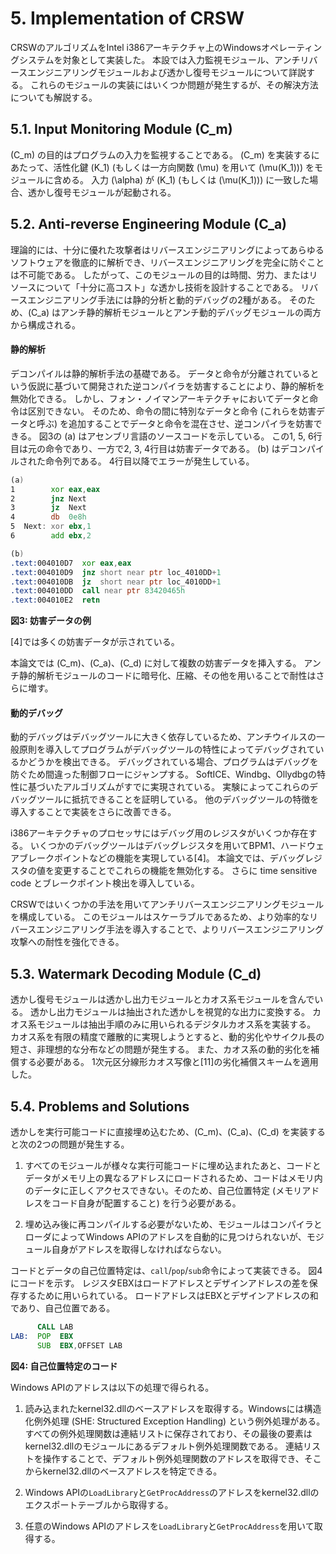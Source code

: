 # 5. Implementation of CRSW

CRSWのアルゴリズムをIntel i386アーキテクチャ上のWindowsオペレーティングシステムを対象として実装した。
本設では入力監視モジュール、アンチリバースエンジニアリングモジュールおよび透かし復号モジュールについて詳説する。
これらのモジュールの実装にはいくつか問題が発生するが、その解決方法についても解説する。


## 5.1. Input Monitoring Module \(C_m\)

\(C_m\) の目的はプログラムの入力を監視することである。
\(C_m\) を実装するにあたって、活性化鍵 \(K_1\) (もしくは一方向関数 \(\mu\) を用いて \(\mu(K_1)\)) をモジュールに含める。
入力 \(\alpha\) が \(K_1\) (もしくは \(\mu(K_1)\)) に一致した場合、透かし復号モジュールが起動される。


## 5.2. Anti-reverse Engineering Module \(C_a\)

理論的には、十分に優れた攻撃者はリバースエンジニアリングによってあらゆるソフトウェアを徹底的に解析でき、リバースエンジニアリングを完全に防ぐことは不可能である。
したがって、このモジュールの目的は時間、労力、またはリソースについて「十分に高コスト」な透かし技術を設計することである。
リバースエンジニアリング手法には静的分析と動的デバッグの2種がある。
そのため、\(C_a\) はアンチ静的解析モジュールとアンチ動的デバッグモジュールの両方から構成される。

#### 静的解析

<!-- textlint-disable -->
デコンパイルは静的解析手法の基礎である。
データと命令が分離されているという仮説に基づいて開発された逆コンパイラを妨害することにより、静的解析を無効化できる。
しかし、フォン・ノイマンアーキテクチャにおいてデータと命令は区別できない。
そのため、命令の間に特別なデータと命令 (これらを妨害データと呼ぶ) を追加することでデータと命令を混在させ、逆コンパイラを妨害できる。
図3の (a) はアセンブリ言語のソースコードを示している。
この1, 5, 6行目は元の命令であり、一方で2, 3, 4行目は妨害データである。
(b) はデコンパイルされた命令列である。
4行目以降でエラーが発生している。
<!-- textlint-enable -->


```asm
(a)
1        xor eax,eax
2        jnz Next
3        jz  Next
4        db  0e8h
5  Next: xor ebx,1
6        add ebx,2

(b)
.text:004010D7  xor eax,eax
.text:004010D9  jnz short near ptr loc_4010DD+1
.text:004010DB  jz  short near ptr loc_4010DD+1
.text:004010DD  call near ptr 83420465h
.text:004010E2  retn
```

**図3: 妨害データの例**

[4]では多くの妨害データが示されている。

本論文では \(C_m\)、\(C_a\)、\(C_d\) に対して複数の妨害データを挿入する。
アンチ静的解析モジュールのコードに暗号化、圧縮、その他を用いることで耐性はさらに増す。

#### 動的デバッグ

動的デバッグはデバッグツールに大きく依存しているため、アンチウイルスの一般原則を導入してプログラムがデバッグツールの特性によってデバッグされているかどうかを検出できる。
デバッグされている場合、プログラムはデバッグを防ぐため間違った制御フローにジャンプする。
SoftICE、Windbg、Ollydbgの特性に基づいたアルゴリズムがすでに実現されている。
実験によってこれらのデバッグツールに抵抗できることを証明している。
他のデバッグツールの特徴を導入することで実装をさらに改善できる。

i386アーキテクチャのプロセッサにはデバッグ用のレジスタがいくつか存在する。
いくつかのデバッグツールはデバッグレジスタを用いてBPM1、ハードウェアブレークポイントなどの機能を実現している[4]。
本論文では、デバッグレジスタの値を変更することでこれらの機能を無効化する。
さらに time sensitive code とブレークポイント検出を導入している。

CRSWではいくつかの手法を用いてアンチリバースエンジニアリングモジュールを構成している。
このモジュールはスケーラブルであるため、より効率的なリバースエンジニアリング手法を導入することで、よりリバースエンジニアリング攻撃への耐性を強化できる。


## 5.3. Watermark Decoding Module \(C_d\)

透かし復号モジュールは透かし出力モジュールとカオス系モジュールを含んでいる。
透かし出力モジュールは抽出された透かしを視覚的な出力に変換する。
カオス系モジュールは抽出手順のみに用いられるデジタルカオス系を実装する。
カオス系を有限の精度で離散的に実現しようとすると、動的劣化やサイクル長の短さ、非理想的な分布などの問題が発生する。
また、カオス系の動的劣化を補償する必要がある。
1次元区分線形カオス写像と[11]の劣化補償スキームを適用した。


## 5.4. Problems and Solutions

透かしを実行可能コードに直接埋め込むため、\(C_m\)、\(C_a\)、\(C_d\) を実装すると次の2つの問題が発生する。

1. すべてのモジュールが様々な実行可能コードに埋め込まれたあと、コードとデータがメモリ上の異なるアドレスにロードされるため、コードはメモリ内のデータに正しくアクセスできない。そのため、自己位置特定 (メモリアドレスをコード自身が配置すること) を行う必要がある。

2. 埋め込み後に再コンパイルする必要がないため、モジュールはコンパイラとローダによってWindows APIのアドレスを自動的に見つけられないが、モジュール自身がアドレスを取得しなければならない。

コードとデータの自己位置特定は、`call`/`pop`/`sub`命令によって実装できる。
図4にコードを示す。
レジスタEBXはロードアドレスとデザインアドレスの差を保存するために用いられている。
ロードアドレスはEBXとデザインアドレスの和であり、自己位置である。

```asm
      CALL LAB
LAB:  POP  EBX
      SUB  EBX,OFFSET LAB
```

**図4: 自己位置特定のコード**

Windows APIのアドレスは以下の処理で得られる。

1. 読み込まれたkernel32.dllのベースアドレスを取得する。Windowsには構造化例外処理 (SHE: Structured Exception Handling) という例外処理がある。
    すべての例外処理関数は連結リストに保存されており、その最後の要素はkernel32.dllのモジュールにあるデフォルト例外処理関数である。
    連結リストを操作することで、デフォルト例外処理関数のアドレスを取得でき、そこからkernel32.dllのベースアドレスを特定できる。

2. Windows APIの`LoadLibrary`と`GetProcAddress`のアドレスをkernel32.dllのエクスポートテーブルから取得する。

3. 任意のWindows APIのアドレスを`LoadLibrary`と`GetProcAddress`を用いて取得する。
